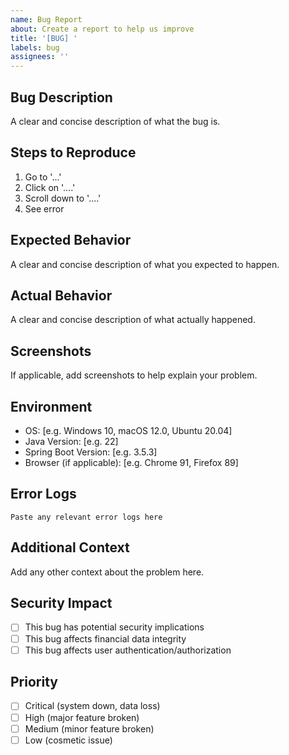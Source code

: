 ```yaml
---
name: Bug Report
about: Create a report to help us improve
title: '[BUG] '
labels: bug
assignees: ''
---
```


## Bug Description
A clear and concise description of what the bug is.

## Steps to Reproduce
1. Go to '...'
2. Click on '....'
3. Scroll down to '....'
4. See error

## Expected Behavior
A clear and concise description of what you expected to happen.

## Actual Behavior
A clear and concise description of what actually happened.

## Screenshots
If applicable, add screenshots to help explain your problem.

## Environment
- OS: [e.g. Windows 10, macOS 12.0, Ubuntu 20.04]
- Java Version: [e.g. 22]
- Spring Boot Version: [e.g. 3.5.3]
- Browser (if applicable): [e.g. Chrome 91, Firefox 89]

## Error Logs
```
Paste any relevant error logs here
```

## Additional Context
Add any other context about the problem here.

## Security Impact
- [ ] This bug has potential security implications
- [ ] This bug affects financial data integrity
- [ ] This bug affects user authentication/authorization

## Priority
- [ ] Critical (system down, data loss)
- [ ] High (major feature broken)
- [ ] Medium (minor feature broken)
- [ ] Low (cosmetic issue)